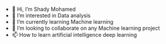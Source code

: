 - 👋 Hi, I’m Shady Mohamed
- 👀 I’m interested in Data analysis
- 🌱 I’m currently learning Machine learning 
- 💞️ I’m looking to collaborate on any Machine learning project
- 📫 How to learn artificial intelligence deep learning

<!---
sattia7/sattia7 is a ✨ special ✨ repository because its `README.md` (this file) appears on your GitHub profile.
You can click the Preview link to take a look at your changes.
--->
